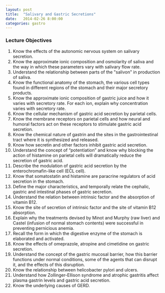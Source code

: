 ```yaml
---
layout: post
title:  "Salivary and Gastric Secretions"
date:   2014-02-26 8:00:00
categories: gastro
---
```


### Lecture Objectives
1. Know the effects of the autonomic nervous system on salivary secretion.
2. Know the approximate ionic composition and osmolarity of saliva and the way in which these parameters vary with salivary flow rate.
3. Understand the relationship between parts of the "salivon" in production of saliva.
4. Know the functional anatomy of the stomach, the various cell types found in different regions of the stomach and their major secretory products.
5. Know the approximate ionic composition of gastric juice and how it varies with secretory rate. For each ion, explain why concentration varies with secretory rate.
6. Know the cellular mechanism of gastric acid secretion by parietal cells.
7. Know the membrane receptors on parietal cells and how neural and humoral factors act on these receptors to stimulate gastric acid secretion.
8. Know the chemical nature of gastrin and the sites in the gastrointestinal tract where it is synthesized and released.
9. Know how secretin and other factors inhibit gastric acid secretion.
10. Understand the concept of “potentiation” and know why blocking the action of histamine on parietal cells will dramatically reduce the secretion of gastric acid.
11. Describe the modulation of gastric acid secretion by the enterochromafin-like cell (ECL cell).
12. Know that somatostatin and histamine are paracrine regulators of acid secretion in the stomach.
13. Define the major characteristics, and temporally relate the cephalic, gastric and intestinal phases of gastric secretion.
14. Understand the relation between intrinsic factor and the absorption of vitamin B12. 
15. Know the site of secretion of intrinsic factor and the site of vitamin B12 absorption.
16. Explain why the treatments devised by Minot and Murphy (raw liver) and Castel (infusion of normal stomach contents) were successful in preventing pernicious anemia.
17. Recall the form in which the digestive enzyme of the stomach is elaborated and activated. 
18. Know the effects of omeprazole, atropine and cimetidine on gastric secretion.
19. Understand the concept of the gastric mucosal barrier, how this barrier functions under normal conditions, some of the agents that can disrupt it, and the effects of this disruption.
20. Know the relationship between helicobacter pylori and ulcers.
21. Understand how Zollinger-Ellison syndrome and atrophic gastritis affect plasma gastrin
levels and gastric acid secretion. 
22. Know the underlying causes of GERD.